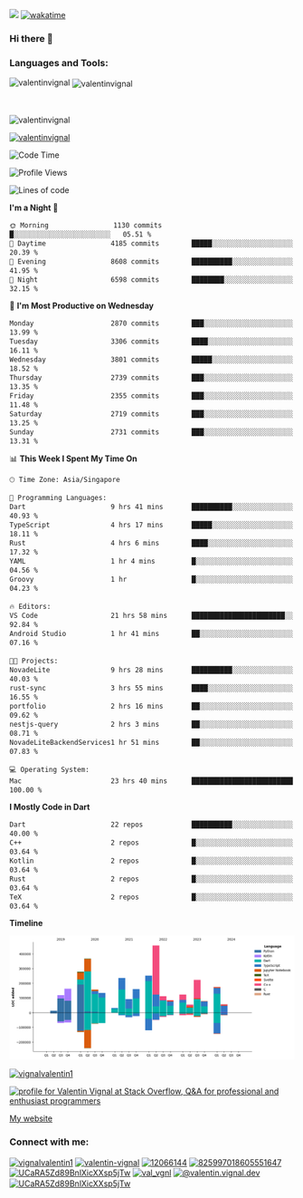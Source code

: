 
![](https://komarev.com/ghpvc/?username=valentinvignal&label=Profile%20views&color=0e75b6&style=flat)
[![wakatime](https://wakatime.com/badge/user/a700230c-ba51-4378-8fbc-fbcb542401ed.svg)](https://wakatime.com/@a700230c-ba51-4378-8fbc-fbcb542401ed)

### Hi there 👋

<h3 align="left">Languages and Tools:</h3>


<p><img align="left" src="https://github-readme-stats.vercel.app/api?username=ValentinVignal&count_private=true&show_icons=true&theme=dark" alt="valentinvignal" /></p>

<p>&nbsp;<img align="center" src="https://github-readme-stats.vercel.app/api/top-langs/?username=ValentinVignal&hide=jupyter%20notebook&layout=compact&theme=dark" alt="valentinvignal" /></p>

<br/>

<p><img align="center" src="https://github-readme-streak-stats.herokuapp.com/?user=valentinvignal&theme=dark" alt="valentinvignal" /></p>


<p align="left"> <a href="https://github.com/ryo-ma/github-profile-trophy"><img src="https://github-profile-trophy.vercel.app/?username=valentinvignal&theme=darkhub" alt="valentinvignal" /></a> </p>

<!--START_SECTION:waka-->
![Code Time](http://img.shields.io/badge/Code%20Time-2%2C498%20hrs%2059%20mins-blue)

![Profile Views](http://img.shields.io/badge/Profile%20Views-0-blue)

![Lines of code](https://img.shields.io/badge/From%20Hello%20World%20I%27ve%20Written-3.4%20million%20lines%20of%20code-blue)

**I'm a Night 🦉** 

```text
🌞 Morning                1130 commits        █░░░░░░░░░░░░░░░░░░░░░░░░   05.51 % 
🌆 Daytime                4185 commits        █████░░░░░░░░░░░░░░░░░░░░   20.39 % 
🌃 Evening                8608 commits        ██████████░░░░░░░░░░░░░░░   41.95 % 
🌙 Night                  6598 commits        ████████░░░░░░░░░░░░░░░░░   32.15 % 
```
📅 **I'm Most Productive on Wednesday** 

```text
Monday                   2870 commits        ███░░░░░░░░░░░░░░░░░░░░░░   13.99 % 
Tuesday                  3306 commits        ████░░░░░░░░░░░░░░░░░░░░░   16.11 % 
Wednesday                3801 commits        █████░░░░░░░░░░░░░░░░░░░░   18.52 % 
Thursday                 2739 commits        ███░░░░░░░░░░░░░░░░░░░░░░   13.35 % 
Friday                   2355 commits        ███░░░░░░░░░░░░░░░░░░░░░░   11.48 % 
Saturday                 2719 commits        ███░░░░░░░░░░░░░░░░░░░░░░   13.25 % 
Sunday                   2731 commits        ███░░░░░░░░░░░░░░░░░░░░░░   13.31 % 
```


📊 **This Week I Spent My Time On** 

```text
🕑︎ Time Zone: Asia/Singapore

💬 Programming Languages: 
Dart                     9 hrs 41 mins       ██████████░░░░░░░░░░░░░░░   40.93 % 
TypeScript               4 hrs 17 mins       █████░░░░░░░░░░░░░░░░░░░░   18.11 % 
Rust                     4 hrs 6 mins        ████░░░░░░░░░░░░░░░░░░░░░   17.32 % 
YAML                     1 hr 4 mins         █░░░░░░░░░░░░░░░░░░░░░░░░   04.56 % 
Groovy                   1 hr                █░░░░░░░░░░░░░░░░░░░░░░░░   04.23 % 

🔥 Editors: 
VS Code                  21 hrs 58 mins      ███████████████████████░░   92.84 % 
Android Studio           1 hr 41 mins        ██░░░░░░░░░░░░░░░░░░░░░░░   07.16 % 

🐱‍💻 Projects: 
NovadeLite               9 hrs 28 mins       ██████████░░░░░░░░░░░░░░░   40.03 % 
rust-sync                3 hrs 55 mins       ████░░░░░░░░░░░░░░░░░░░░░   16.55 % 
portfolio                2 hrs 16 mins       ██░░░░░░░░░░░░░░░░░░░░░░░   09.62 % 
nestjs-query             2 hrs 3 mins        ██░░░░░░░░░░░░░░░░░░░░░░░   08.71 % 
NovadeLiteBackendServices1 hr 51 mins        ██░░░░░░░░░░░░░░░░░░░░░░░   07.83 % 

💻 Operating System: 
Mac                      23 hrs 40 mins      █████████████████████████   100.00 % 
```

**I Mostly Code in Dart** 

```text
Dart                     22 repos            ██████████░░░░░░░░░░░░░░░   40.00 % 
C++                      2 repos             █░░░░░░░░░░░░░░░░░░░░░░░░   03.64 % 
Kotlin                   2 repos             █░░░░░░░░░░░░░░░░░░░░░░░░   03.64 % 
Rust                     2 repos             █░░░░░░░░░░░░░░░░░░░░░░░░   03.64 % 
TeX                      2 repos             █░░░░░░░░░░░░░░░░░░░░░░░░   03.64 % 
```



**Timeline**

![Lines of Code chart](https://raw.githubusercontent.com/ValentinVignal/ValentinVignal/main/assets/bar_graph.png)


<!--END_SECTION:waka-->

<p align="left"> <a href="https://twitter.com/vignalvalentin1" target="blank"><img src="https://img.shields.io/twitter/follow/vignalvalentin1?logo=twitter" alt="vignalvalentin1" /></a> </p>

<a href="https://stackoverflow.com/users/12066144/valentin-vignal"><img src="https://stackexchange.com/users/flair/16694563.png?theme=dark" width="208" height="58" alt="profile for Valentin Vignal at Stack Overflow, Q&amp;A for professional and enthusiast programmers" title="profile for Valentin Vignal at Stack Overflow, Q&amp;A for professional and enthusiast programmers"></a>

[My website](https://valentinvignal.github.io/portfolio/)

<h3 align="left">Connect with me:</h3>
<p align="left">
<a href="https://twitter.com/vignalvalentin1" target="blank"><img align="center" src="https://raw.githubusercontent.com/rahuldkjain/github-profile-readme-generator/master/src/images/icons/Social/twitter.svg" alt="vignalvalentin1" height="30" width="40" /></a>
<a href="https://linkedin.com/in/valentin-vignal" target="blank"><img align="center" src="https://raw.githubusercontent.com/rahuldkjain/github-profile-readme-generator/master/src/images/icons/Social/linked-in-alt.svg" alt="valentin-vignal" height="30" width="40" /></a>
<a href="https://stackoverflow.com/users/12066144" target="blank"><img align="center" src="https://raw.githubusercontent.com/rahuldkjain/github-profile-readme-generator/master/src/images/icons/Social/stack-overflow.svg" alt="12066144" height="30" width="40" /></a>
<a href="https://discordapp.com/users/825997018605551647" target="blank"><img align="center" src="https://raw.githubusercontent.com/rahuldkjain/github-profile-readme-generator/master/src/images/icons/Social/discord.svg" alt="825997018605551647" height="30" width="40" /></a>
<a href="https://www.reddit.com/user/ValentinVignal" target="blank"><img align="center" src="https://raw.githubusercontent.com/rahuldkjain/github-profile-readme-generator/master/src/images/icons/Social/reddit.svg" alt="UCaRA5Zd89BnlXicXXsp5jTw" height="30" width="40" /></a>
<a href="https://instagram.com/valentin_vignal" target="blank"><img align="center" src="https://raw.githubusercontent.com/rahuldkjain/github-profile-readme-generator/master/src/images/icons/Social/instagram.svg" alt="val_vgnl" height="30" width="40" /></a>
<a href="https://medium.com/@valentin.vignal.dev" target="blank"><img align="center" src="https://raw.githubusercontent.com/rahuldkjain/github-profile-readme-generator/master/src/images/icons/Social/medium.svg" alt="@valentin.vignal.dev" height="30" width="40" /></a>
<a href="https://www.youtube.com/channel/UCaRA5Zd89BnlXicXXsp5jTw" target="blank"><img align="center" src="https://raw.githubusercontent.com/rahuldkjain/github-profile-readme-generator/master/src/images/icons/Social/youtube.svg" alt="UCaRA5Zd89BnlXicXXsp5jTw" height="30" width="40" /></a>
</p>


